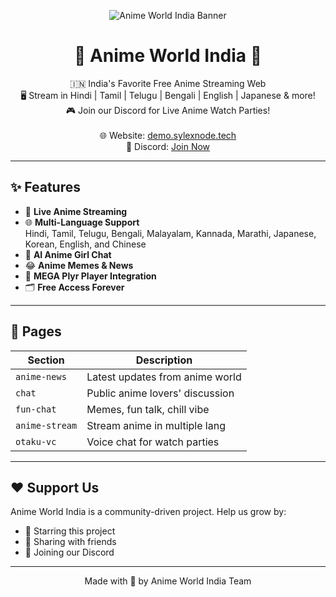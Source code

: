 <p align="center">
  <img src="https://media.discordapp.net/attachments/1176049061829296228/1359523498233430046/301391548_482624707205481_6386708110993124953_n.png?ex=67f91bec&is=67f7ca6c&hm=4ac9bcfbc2673986b77009312609689a11f7cffdfa88031b4f63b17147bd39a0&=&format=webp&quality=lossless&width=1325&height=505" alt="Anime World India Banner" />
</p>

<h1 align="center">🌸 Anime World India 🌸</h1>

<p align="center">
  🇮🇳 India's Favorite Free Anime Streaming Web<br/>
  🖥️ Stream in Hindi | Tamil | Telugu | Bengali | English | Japanese & more!<br/>
  🎮 Join our Discord for Live Anime Watch Parties!<br/>
  <br/>
  🌐 Website: <a href="https://anime-world.pro/">demo.sylexnode.tech</a> <br/>
  💬 Discord: <a href="https://discord.gg/QqhENSXFdq">Join Now</a>
</p>

---

## ✨ Features

- 🔴 **Live Anime Streaming**
- 🌐 **Multi-Language Support**  
  Hindi, Tamil, Telugu, Bengali, Malayalam, Kannada, Marathi, Japanese, Korean, English, and Chinese
- 🧠 **AI Anime Girl Chat**
- 😂 **Anime Memes & News**
- 🎥 **MEGA Plyr Player Integration**
- 🗂️ **Free Access Forever**

---

## 📁 Pages

| Section         | Description                      |
|----------------|----------------------------------|
| `anime-news`   | Latest updates from anime world |
| `chat`         | Public anime lovers' discussion |
| `fun-chat`     | Memes, fun talk, chill vibe     |
| `anime-stream` | Stream anime in multiple lang   |
| `otaku-vc`     | Voice chat for watch parties    |

---

## ❤️ Support Us

Anime World India is a community-driven project. Help us grow by:
- 🌟 Starring this project
- 📢 Sharing with friends
- 🎉 Joining our Discord

---

<p align="center">
  Made with 💖 by Anime World India Team
</p>
